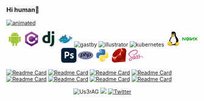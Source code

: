 ### Hi human👋
[![animated](https://github.com/Us3rAG/Us3rAG/blob/master/img/steve-code.gif)](https://github.com/Us3rAG)

<p align="center"><img src="https://github.com/devicons/devicon/blob/master/icons/android/android-original.svg" alt="android" width="40" height="40"/>  <img src="https://github.com/devicons/devicon/blob/master/icons/csharp/csharp-original.svg" alt="csharp" width="40" height="40"/> <img src="https://github.com/devicons/devicon/blob/master/icons/django/django-plain.svg" alt="django" width="40" height="40"/> <img src="https://github.com/devicons/devicon/blob/master/icons/docker/docker-original.svg" alt="docker" width="40" height="40"/> <img src="https://www.vectorlogo.zone/logos/gatsbyjs/gatsbyjs-icon.svg" alt="gastby" width="40" height="40"/> <img src="https://www.vectorlogo.zone/logos/adobe_illustrator/adobe_illustrator-icon.svg" alt="illustrator" width="40" height="40"/> <img src="https://www.vectorlogo.zone/logos/kubernetes/kubernetes-icon.svg" alt="kubernetes" width="40" height="40"/> <img src="https://github.com/devicons/devicon/blob/master/icons/linux/linux-original.svg" alt="linux" width="40" height="40"/> <img src="https://github.com/devicons/devicon/blob/master/icons/nginx/nginx-original.svg" alt="nginx" width="40" height="40"/> <img src="https://github.com/devicons/devicon/blob/master/icons/photoshop/photoshop-plain.svg" alt="photoshop" width="40" height="40"/> <img src="https://github.com/devicons/devicon/blob/master/icons/php/php-original.svg" alt="php" width="40" height="40"/> <img src="https://github.com/devicons/devicon/blob/master/icons/python/python-original.svg" alt="python" width="40" height="40"/> <img src="https://github.com/devicons/devicon/blob/master/icons/ruby/ruby-original.svg" alt="ruby" width="40" height="40"/> <img src="https://github.com/devicons/devicon/blob/master/icons/sass/sass-original.svg" alt="sass" width="40" height="40"/> </p>

[![Readme Card](https://github-readme-stats.vercel.app/api/pin/?username=Us3rAG&repo=DundeMusicPlayer)](https://github.com/Us3rAG/DundeMusicPlayer)
[![Readme Card](https://github-readme-stats.vercel.app/api/pin/?username=Us3rAG&repo=Vlogger-Template)](https://github.com/Us3rAG/Vlogger-Template)
[![Readme Card](https://github-readme-stats.vercel.app/api/pin/?username=Us3rAG&repo=Morse_Code_Translator&theme=radical)](https://github.com/Us3rAG/Morse_Code_Translator)
[![Readme Card](https://github-readme-stats.vercel.app/api/pin/?username=Us3rAG&repo=Weather_App&theme=radical)](https://github.com/Us3rAG/Weather_App)
[![Readme Card](https://github-readme-stats.vercel.app/api/pin/?username=Us3rAG&repo=Chi-Mailer)](https://github.com/Us3rAG/Chi-Mailer)
[![Readme Card](https://github-readme-stats.vercel.app/api/pin/?username=Us3rAG&repo=SecPentesterTheme)](https://github.com/Us3rAG/SecPentesterTheme)
[![Readme Card](https://github-readme-stats.vercel.app/api/pin/?username=Us3rAG&repo=videntta&theme=radical)](https://github.com/Us3rAG/videntta)
[![Readme Card](https://github-readme-stats.vercel.app/api/pin/?username=Us3rAG&repo=Stith&theme=radical)](https://github.com/Us3rAG/Stith)

	
<p align="center">
  <img src="https://komarev.com/ghpvc/?username=Us3rAG" alt="Us3rAG" />
  <a href="https://medium.com/@Us3rAG"><img src="https://img.shields.io/badge/Follow%20Me%20On%20Medium-%40Us3rAG-black"></a>
  <a href="https://twitter.com/stevematindi"><img src="https://img.shields.io/twitter/follow/stevematindi?label=Twitter&style=social" alt="Twitter"></a> 

</p>

<!--
**Us3rAG/Us3rAG** is a ✨ _special_ ✨ repository because its `README.md` (this file) appears on your GitHub profile.

Here are some ideas to get you started:

- 🔭 I’m currently working on ...
- 🌱 I’m currently learning ...
- 👯 I’m looking to collaborate on ...
- 🤔 I’m looking for help with ...
- 💬 Ask me about ...
- 📫 How to reach me: ...
- 😄 Pronouns: ...
- ⚡ Fun fact: ...
-->
